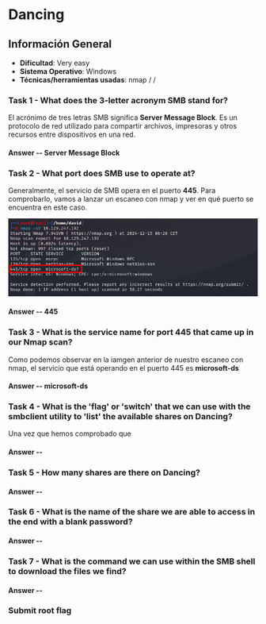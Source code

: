 # Dancing

## Información General

- **Dificultad**: Very easy
- **Sistema Operativo**: Windows
- **Técnicas/herramientas usadas**: nmap /  / 

### Task 1 - What does the 3-letter acronym SMB stand for?

El acrónimo de tres letras SMB significa **Server Message Block**. Es un protocolo de red utilizado para compartir archivos, impresoras y otros recursos entre dispositivos en una red.

#### Answer -- Server Message Block

### Task 2 - What port does SMB use to operate at?

Generalmente, el servicio de SMB opera en el puerto **445**. Para comprobarlo, vamos a lanzar un escaneo con nmap y ver en qué puerto se encuentra en este caso.

![nmap](../../images/Dancing/nmap.png)

#### Answer -- 445

### Task 3 - What is the service name for port 445 that came up in our Nmap scan?

Como podemos observar en la iamgen anterior de nuestro escaneo con nmap, el servicio que está operando en el puerto 445 es **microsoft-ds**

#### Answer -- microsoft-ds


### Task 4 - What is the 'flag' or 'switch' that we can use with the smbclient utility to 'list' the available shares on Dancing?

Una vez que hemos comprobado que 

#### Answer -- 

### Task 5 - How many shares are there on Dancing?



#### Answer -- 


### Task 6 - What is the name of the share we are able to access in the end with a blank password?



#### Answer -- 


### Task 7 - What is the command we can use within the SMB shell to download the files we find?



#### Answer -- 



### Submit root flag